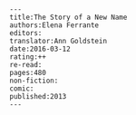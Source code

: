 
    ---
    title:The Story of a New Name
    authors:Elena Ferrante
    editors:
    translator:Ann Goldstein
    date:2016-03-12
    rating:++
    re-read:
    pages:480
    non-fiction:
    comic:
    published:2013
    ---

    
